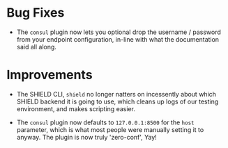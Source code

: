 # Bug Fixes

- The `consul` plugin now lets you optional drop the username /
  password from your endpoint configuration, in-line with what the
  documentation said all along.

# Improvements

- The SHIELD CLI, `shield` no longer natters on incessently about
  which SHIELD backend it is going to use, which cleans up logs of
  our testing environment, and makes scripting easier.

- The `consul` plugin now defaults to `127.0.0.1:8500` for the
  `host` parameter, which is what most people were manually
  setting it to anyway.  The plugin is now truly 'zero-conf', Yay!
